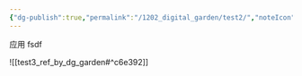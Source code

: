 ```yaml
---
{"dg-publish":true,"permalink":"/1202_digital_garden/test2/","noteIcon":"3","created":"2024-02-28T16:57:47.303+08:00","updated":"2024-02-28T17:16:58.838+08:00"}
---
```



应用
fsdf

![[test3_ref_by_dg_garden#^c6e392]]